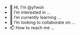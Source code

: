 - 👋 Hi, I’m @yfwoii
- 👀 I’m interested in ...
- 🌱 I’m currently learning ...
- 💞️ I’m looking to collaborate on ...
- 📫 How to reach me ...

<!---
yfwoii/yfwoii is a ✨ special ✨ repository because its `README.md` (this file) appears on your GitHub profile.
You can click the Preview link to take a look at your changes.
--->
